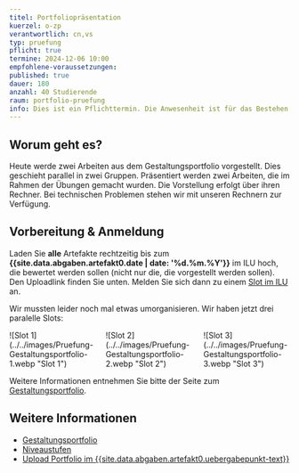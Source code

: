 ```yaml
---
titel: Portfoliopräsentation
kuerzel: o-zp
verantwortlich: cn,vs
typ: pruefung
pflicht: true
termine: 2024-12-06 10:00
empfohlene-voraussetzungen:
published: true
dauer: 180
anzahl: 40 Studierende
raum: portfolio-pruefung
info: Dies ist ein Pflichttermin. Die Anwesenheit ist für das Bestehen des Moduls erforderlich.
---
```


## Worum geht es?

Heute werde zwei Arbeiten aus dem Gestaltungsportfolio vorgestellt. Dies geschieht parallel in zwei Gruppen. Präsentiert werden zwei Arbeiten, die im Rahmen der Übungen gemacht wurden. Die Vorstellung erfolgt über ihren Rechner. Bei technischen Problemen stehen wir mit unseren Rechnern zur Verfügung.

## Vorbereitung & Anmeldung

Laden Sie **alle** Artefakte rechtzeitig bis zum **{{site.data.abgaben.artefakt0.date | date: '%d.%m.%Y'}}** im ILU hoch, die bewertet werden sollen (nicht nur die, die vorgestellt werden sollen). Den Uploadlink finden Sie unten. Melden Sie sich dann zu einem [Slot im ILU](https://ilu.th-koeln.de/ilias.php?baseClass=ilrepositorygui&cmd=view&ref_id=519767) an. 

Wir mussten leider noch mal etwas umorganisieren. Wir haben jetzt drei paralelle Slots:

<div class="columns">

<div class="column">
![Slot 1](../../images/Pruefung-Gestaltungsportfolio-1.webp "Slot 1")
</div>
<div class="column">
![Slot 2](../../images/Pruefung-Gestaltungsportfolio-2.webp "Slot 2")
</div>
<div class="column">
![Slot 3](../../images/Pruefung-Gestaltungsportfolio-3.webp "Slot 3")
</div>
</div>




Weitere Informationen entnehmen Sie bitte der Seite zum [Gestaltungsportfolio](../../gestaltungsportfolio/).

## Weitere Informationen

- [Gestaltungsportfolio](../../gestaltungsportfolio/)
- [Niveaustufen](../../niveaustufen/)
- [Upload Portfolio im {{site.data.abgaben.artefakt0.uebergabepunkt-text}}]({{site.data.abgaben.artefakt0.uebergabepunkt-link}})
